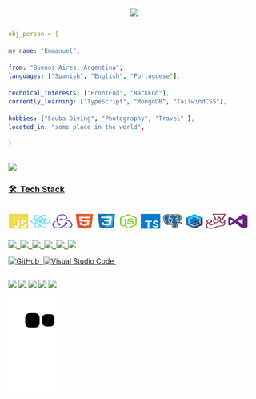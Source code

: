 <h1 align="center">
  <a href="https://git.io/typing-svg">
    <img src="https://readme-typing-svg.herokuapp.com/?lines=Hello,+There!+👋;This+is+Emmanuel....;Nice+to+meet+you!&center=true&size=30">
  </a>
</h1>

```yaml
obj_person = {

my_name: "Emmanuel",

from: "Buenos Aires, Argentina",
languages: ["Spanish", "English", "Portuguese"],

technical_interests: ["FrontEnd", "BackEnd"],
currently_learning: ["TypeScript", "MongoDB", "TailwindCSS"],

hobbies: ["Scuba Diving", "Photography", "Travel" ],
located_in: "some place in the world",

}
```
## 

 <div>
  <a href="https://github.com/EmmaDev1981">
  <img height="180em" src="https://github-readme-stats.vercel.app/api?username=EmmaDev1981&show_icons=true&theme=dark&include_all_commits=true&count_private=true"/>
<!--   <img height="180em" src="https://github-readme-stats.vercel.app/api/top-langs/?username=EmmaDev1981&layout=compact&langs_count=7&theme=dark"/> -->
</div>

 
 ### 🛠 &nbsp;Tech Stack
 
 <div style="display: inline_block"><br>
  <img align="center" alt="Rafa-Js" height="30" width="40" src="https://raw.githubusercontent.com/devicons/devicon/master/icons/javascript/javascript-plain.svg">
  <img align="center" alt="Rafa-React" height="30" width="40" src="https://raw.githubusercontent.com/devicons/devicon/master/icons/react/react-original.svg">
  <img align="center" alt="Rafa-Python" height="30" width="40" src="https://github.com/devicons/devicon/blob/master/icons/redux/redux-original.svg">
  <img align="center" alt="Rafa-HTML" height="30" width="40" src="https://raw.githubusercontent.com/devicons/devicon/master/icons/html5/html5-original.svg">
  <img align="center" alt="Rafa-CSS" height="30" width="40" src="https://raw.githubusercontent.com/devicons/devicon/master/icons/css3/css3-original.svg">
  <img align="center" alt="Rafa-Ts" height="30" width="40" src="https://github.com/devicons/devicon/blob/master/icons/nodejs/nodejs-original.svg">
  <img align="center" alt="Rafa-Ts" height="30" width="40" src="https://raw.githubusercontent.com/devicons/devicon/master/icons/typescript/typescript-plain.svg">
  <img align="center" alt="Rafa-Ts" height="30" width="40" src="https://github.com/devicons/devicon/blob/master/icons/postgresql/postgresql-original.svg">
  <img align="center" alt="Rafa-Ts" height="30" width="40" src="https://github.com/devicons/devicon/blob/master/icons/sequelize/sequelize-original.svg">
  <img align="center" alt="Rafa-Ts" height="30" width="40" src="https://github.com/devicons/devicon/blob/master/icons/jest/jest-plain.svg">
  <img align="center" alt="Rafa-Csharp" height="30" width="40" src="https://github.com/devicons/devicon/blob/master/icons/visualstudio/visualstudio-plain.svg">
</div>
 
 ###
 

![](https://img.shields.io/badge/JavaScript-F7DF1E?style=for-the-badge&logo=javascript&logoColor=black)&nbsp;
![](https://img.shields.io/badge/React-20232A?style=for-the-badge&logo=react&logoColor=61DAFB)&nbsp;
![](https://img.shields.io/badge/Redux-593D88?style=for-the-badge&logo=redux&logoColor=white)&nbsp;
![](https://img.shields.io/badge/HTML5-E34F26?style=for-the-badge&logo=html5&logoColor=white)&nbsp;
![](https://img.shields.io/badge/CSS3-1572B6?style=for-the-badge&logo=css3&logoColor=white)&nbsp;
![](https://img.shields.io/badge/Node.js-43853D?style=for-the-badge&logo=node.js&logoColor=white)
 
![GitHub](https://img.shields.io/badge/-GitHub-05122A?style=flat&logo=github)&nbsp;
![Visual Studio Code](https://img.shields.io/badge/-Visual%20Studio%20Code-05122A?style=flat&logo=visual-studio-code&logoColor=007ACC)&nbsp;
 
 ##
 
<div> 
  <a href="https://www.linkedin.com/in/emmanuel-navas-developer/" target="_blank"><img src="https://img.shields.io/badge/-LinkedIn-%230077B5?style=for-the-badge&logo=linkedin&logoColor=white" target="_blank"></a>
  <a href = "mailto:enavas3@gmail.com"><img src="https://img.shields.io/badge/-Gmail-%23333?style=for-the-badge&logo=gmail&logoColor=white" target="_blank"></a>
  <a href = "https://www.hackerrank.com/EmmaDev1981"><img src="https://img.shields.io/badge/-Hackerrank-2EC866?style=for-the-badge&logo=HackerRank&logoColor=white" target="_blank"></a>
 <a href = "https://www.codewars.com/users/EmmaDev1981"><img src="https://img.shields.io/badge/Codewars-B1361E?style=for-the-badge&logo=Codewars&logoColor=white" target="_blank"></a>
   <a href = "https://es.stackoverflow.com/users/230177/emmadev1981"><img src="https://img.shields.io/badge/Stack_Overflow-FE7A16?style=for-the-badge&logo=stack-overflow&logoColor=white" target="_blank"></a>
 
 
  ![Snake animation](https://github.com/rafaballerini/rafaballerini/blob/output/github-contribution-grid-snake.svg)
 
</div>

